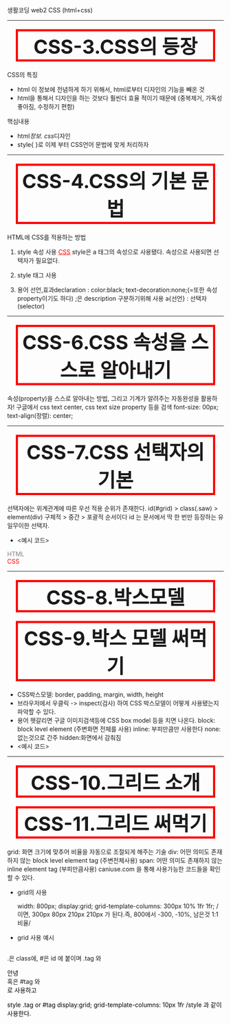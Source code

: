 생활코딩 web2 CSS (html+css)

---

# CSS-3.CSS의 등장

CSS의 특징

- html 이 정보에 전념하게 하기 위해서, html로부터 디자인의 기능을 빼온 것
- html을 통해서 디자인을 하는 것보다 훨씬더 효율 적이기 때문에
  (중복제거, 가독성 좋아짐, 수정하기 편함)

핵심내용

- html*정보. css*디자인
- style{ }로 이제 부터 CSS언어 문법에 맞게 처리하자

<!--
<style>
a {color : red;}
</style>
-->

---

# CSS-4.CSS의 기본 문법

HTML에 CSS를 적용하는 방법

1. style 속성 사용
   <a href="2.html" style="color:red;text-decoration:underline">CSS</a>
   style은 a 태그의 속성으로 사용됐다. 속성으로 사용되면 선택자가 필요없다.

2. style 태그 사용
<style>
    a {
      color: black;
      text-decoration: none;
    }
</style>

3. 용어
   선언,효과declaration : color:black; text-decoration:none;(=또한 속성property이기도 하다)
   ;은 description 구분하기위해 사용
   a{선언} : 선택자(selector)

---

# CSS-6.CSS 속성을 스스로 알아내기

속성(property)을 스스로 알아내는 방법, 그리고 기계가 알려주는 자동완성을 활용하자!
구글에서 css text center, css text size property 등을 검색
font-size: 00px;
text-align(정렬): center;

---

# CSS-7.CSS 선택자의 기본

선택자에는 위계관계에 따른 우선 적용 순위가 존재한다.
id(#grid) > class(.saw) > element(div)
구체적 > 중간 > 포괄적 순서이다
id 는 문서에서 딱 한 번만 등장하는 유일무이한 선택자.

- <예시 코드>
<head>
  <style>
    div {
      color:black;
    }
    #grid {
      color: red;
    }
    .saw {
      color: gray
    }
  </style>
</head>
<body>
    <div href="1.html" class="saw">HTML</div>
    <div href="2.html" class="saw" id="grid">CSS</div>
</body>

---

# CSS-8.박스모델

# CSS-9.박스 모델 써먹기

- CSS박스모델: border, padding, margin, width, height
- 브라우저에서 우클릭 -> inspect(검사) 하여 CSS 박스모델이 어떻게 사용됐는지 파악할 수 있다.
- 용어 헷갈리면 구글 이미지검색등에 CSS box model 등을 치면 나온다.
  block: block level element (주변화면 전체를 사용)
  inline: 부피만큼만 사용한다
  none: 없는것으로 간주
  hidden:화면에서 감춰짐
- <예시 코드>
  <style>
  h1{
  font-size: 45px;
  text-align: center;
  border:5px solid red; /border으로 묶어 중복 제거/
  padding-bottom: 20px;  
   margin:20px;
  display:block; /inline, block 등 으로 변경할 수 있다./
  width:100px  
   }
  </style>

---

# CSS-10.그리드 소개

# CSS-11.그리드 써먹기

grid: 화면 크기에 맞추어 비율을 자동으로 조절되게 해주는 기술
div: 어떤 의미도 존재하지 않는 block level element tag (주변전체사용)
span: 어떤 의미도 존재하지 않는 inline element tag (부피만큼사용)
caniuse.com 을 통해 사용가능한 코드들을 확인할 수 있다.

- grid의 사용

  width: 800px;
  display:grid;
  grid-template-columns: 300px 10% 1fr 1fr;
  /이면, 300px 80px 210px 210px 가 된다.즉, 800에서 -300, -10%, 남은것 1:1비율/

- grid 사용 예시

  <head>
    <style>
      #grid{
          display:grid;
          grid-template-columns: 2fr 1fr 1fr (2:1:1비율)
          }
    </style>
  </head>

  <body>
      <div id="grid">
  <body>

.은 class에, #은 id 에 붙이며
.tag 와 <div class="tag">안녕</div> 혹은 #tag 와 <div id="tag"> 로 사용하고

style
.tag or #tag
display:grid;
grid-template-columns: 10px 1fr
/style
과 같이 사용한다.
